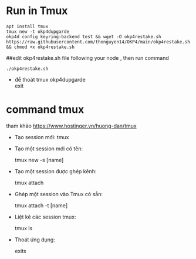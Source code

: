 # Run in Tmux

    apt install tmux
    tmux new -t okp4dupgarde
    okp4d config keyring-backend test && wget -O okp4restake.sh https://raw.githubusercontent.com/thonguyen14/OKP4/main/okp4restake.sh && chmod +x okp4restake.sh

##edit okp4restake.sh file following your node , then run command 

    ./okp4restake.sh
    
- để thoát 
     tmux okp4dupgarde  
     exit
# command tmux
 tham khảo https://www.hostinger.vn/huong-dan/tmux
- Tạo session mới:
     tmux
- Tạo một session mới có tên:

     tmux new -s [name]

- Tạo một session được ghép kênh:

     tmux attach 

- Ghép một session vào Tmux có sẵn:

    tmux attach -t [name]

- Liệt kê các session tmux:

     tmux ls

- Thoát ứng dụng:

     exits
 
 
